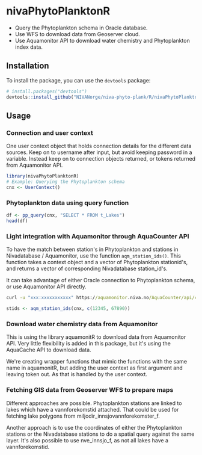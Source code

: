 nivaPhytoPlanktonR
=========================

- Query the Phytoplankton schema in Oracle database.
- Use WFS to download data from Geoserver cloud.
- Use Aquamonitor API to download water chemistry and Phytoplankton index data.


## Installation

To install the package, you can use the `devtools` package:

```R
# install.packages("devtools")
devtools::install_github("NIVANorge/niva-phyto-plank/R/nivaPhytoPlanktonR")
```
## Usage

### Connection and user context

One user context object that holds connection details for the different data sources.
Keep on to username after input, but avoid keeping password in a variable.
Instead keep on to connection objects returned, or tokens returned from Aquamonitor API.

```R
library(nivaPhytoPlanktonR)
# Example: Querying the Phytoplankton schema
cnx <- UserContext()
```

### Phytoplankton data using query function

```R
df <- pp_query(cnx, "SELECT * FROM t_Lakes")
head(df)
```


### Light integration with Aquamonitor through AquaCounter API

To have the match between station's in Phytoplankton and stations in Nivadatabase / Aquamonitor, use the function `aqm_station_ids()`.
This function takes a context object and a vector of Phytoplankton stationid's, and returns a vector of corresponding Nivadatabase station_id's.

It can take advantage of either Oracle connection to Phytoplankton schema, or use Aquamonitor API directly.

```cmd
curl -u "xxx:xxxxxxxxxxx" https://aquamonitor.niva.no/AquaCounter/api/catcounter/plankton
```

```R
stids <- aqm_station_ids(cnx, c(12345, 67890))
```

### Download water chemistry data from Aquamonitor

This is using the library aquamonitR to download data from Aquamonitor API.
Very little flexibility is added in this package, but it's using the AquaCache API to download data.

We're creating wrapper functions that mimic the functions with the same name in aquamonitR, but adding the user context as first argument and leaving token out. As that is handled by the user context.


### Fetching GIS data from Geoserver WFS to prepare maps

Different approaches are possible. Phytoplankton stations are linked to lakes which have a vannforekomstid attached. That could be used for fetching lake polygons from miljodir_innsjovannforekomster_f.

Another approach is to use the coordinates of either the Phytoplankton stations or the Nivadatabase stations to do a spatial query against the same layer. It's also possible to use nve_innsjo_f, as not all lakes have a vannforekomstid.
